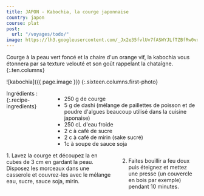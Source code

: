 ```yaml
---
title: JAPON - Kabochia, la courge japonnaise
country: japon
course: plat
post:
  url: "/voyages/todo/"
image: https://lh3.googleusercontent.com/_Jx2e35fvlUv7fASWYJLfTZBfRw0vxN7_QZWx_1qso_U3FSWzSJc3Zd1dyrR-v0Y8CJ98SWW1z1Swqoi5gkvRJ9O_kdMJcYN7Bjb7WQTxmcx5EsU0GCDncRYEVKJtmBRw7lQkZtOo4IWH_0xlinnB5xrstn39LTIszN6-E_UNV5KiPrATG-BYzLG8ZlI1CdommBNjNMxsileI6a-PdcV2ZP-ZZBB8jGA3PTa_sgTbPTVTwS5yCINtJgolXjGoLIfM3RPRYFGg558GCG061Nsca2H1FTS1D-Awx8vhG0aQYifRyPEbD4NbqJGG5KHrOx46Y9GACChUXZsjXqZJwG7YZAoB75sa20GtGsoWYvAp45XEbzT4xQInGcWZ5n7gxpQuXgOslwBtakDziLpp09ImYBiI8WkI35HhHlgwHfiRdV5e6GmxN8l5IhNxKzJFMqKoLi35OuDSr3tLW7P7pw_J-jbspyQPUuQlZ7XGF1rojcqIB56Kprh_j4WNbSlY4XcTHnuMkuG3kjgpaeXRqQr8zn61E7m0m2neLCPIU8u_2EwZVwLGTlruIkWWVBieU6-5y1s0VMIUjosQEIrASPcBPr8coUPGFMlm8taikCLb6g5dIfp_eB-dMf6Q-iQDIbuDTA8c0ZdDFLGnNZD_e5LJcAXbBhVvRJ94eCmEq4JRukfOgVV9pHtyj-WK1KwDermR9_v_2MxcjM_lukQPIXNWWFzfcgFHZt-Mm_HwElNFTaAcr1Z=w900
---
```


Courge à la peau vert foncé et la chaire d'un orange vif, la kabochia vous étonnera par sa texture velouté et son goût rappelant la chataîgne.
{:.ten.columns}

<!--fin extrait-->

![kabochia]({{ page.image }})
{:.sixteen.columns.first-photo}

<div class="four columns" markdown="1">
Ingrédients :
{:.recipe-ingredients}

- 250 g de courge
- 5 g de dashi (mélange de paillettes de poisson et de poudre d'algues beaucoup utilisé dans la cuisine japonaise)
- 250 cL d'eau froide
- 2 c à café de sucre
- 2 c à café de mirin (sake sucré)
- 1c à soupe de sauce soja
</div>

<div class="ten columns" markdown="1">
1. Lavez la courge et découpez la en cubes de 3 cm en gardant la peau. Disposez les morceaux dans une casserole et couvrez-les avec le mélange eau, sucre, sauce soja, mirin.

2. Faites bouillir a feu doux puis éteignez et mettez une presse (un couvercle en bois par exemple) pendant 10 minutes.
</div>
